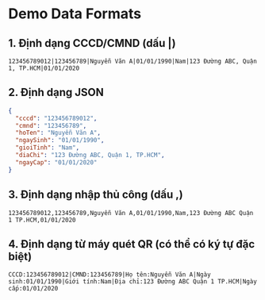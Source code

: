 # Demo Data Formats

## 1. Định dạng CCCD/CMND (dấu |)
```
123456789012|123456789|Nguyễn Văn A|01/01/1990|Nam|123 Đường ABC, Quận 1, TP.HCM|01/01/2020
```

## 2. Định dạng JSON
```json
{
  "cccd": "123456789012",
  "cmnd": "123456789",
  "hoTen": "Nguyễn Văn A",
  "ngaySinh": "01/01/1990",
  "gioiTinh": "Nam",
  "diaChi": "123 Đường ABC, Quận 1, TP.HCM",
  "ngayCap": "01/01/2020"
}
```

## 3. Định dạng nhập thủ công (dấu ,)
```
123456789012,123456789,Nguyễn Văn A,01/01/1990,Nam,123 Đường ABC Quận 1 TP.HCM,01/01/2020
```

## 4. Định dạng từ máy quét QR (có thể có ký tự đặc biệt)
```
CCCD:123456789012|CMND:123456789|Họ tên:Nguyễn Văn A|Ngày sinh:01/01/1990|Giới tính:Nam|Địa chỉ:123 Đường ABC Quận 1 TP.HCM|Ngày cấp:01/01/2020
``` 
